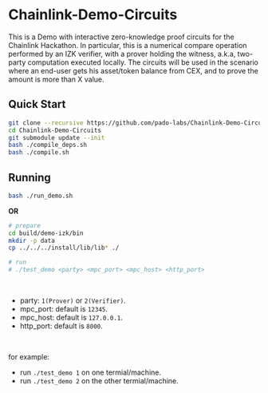# Chainlink-Demo-Circuits
This is a Demo with interactive zero-knowledge proof circuits for the Chainlink Hackathon. In particular, this is a numerical compare operation performed by an IZK verifier, with a prover holding the witness, a.k.a, two-party computation executed locally. The circuits will be used in the scenario where an end-user gets his asset/token balance from CEX, and to prove the amount is more than X value. 

## Quick Start

```sh
git clone --recursive https://github.com/pado-labs/Chainlink-Demo-Circuits.git
cd Chainlink-Demo-Circuits
git submodule update --init
bash ./compile_deps.sh
bash ./compile.sh
```

## Running

```sh
bash ./run_demo.sh
```

**OR**

```sh
# prepare
cd build/demo-izk/bin
mkdir -p data
cp ../../../install/lib/lib* ./

# run
# ./test_demo <party> <mpc_port> <mpc_host> <http_port>
```

<br/>

- party: `1(Prover)` or `2(Verifier)`.
- mpc_port: default is `12345`.
- mpc_host: default is `127.0.0.1`.
- http_port: default is `8000`.


<br/>

for example:

- run `./test_demo 1` on one termial/machine.
- run `./test_demo 2` on the other termial/machine.


